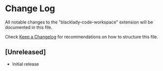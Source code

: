 # Change Log
All notable changes to the "blacklady-code-workspace" extension will be documented in this file.

Check [Keep a Changelog](http://keepachangelog.com/) for recommendations on how to structure this file.

## [Unreleased]
- Initial release

